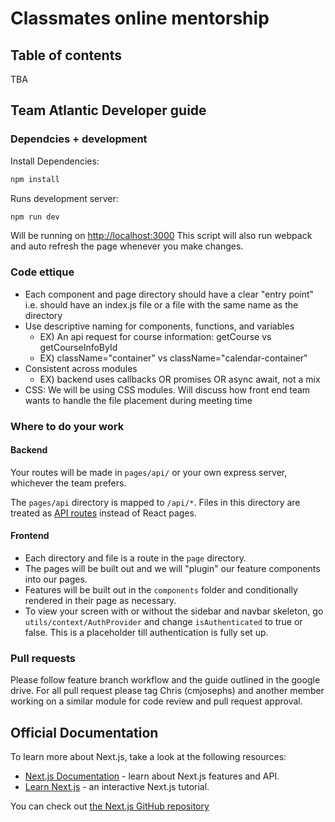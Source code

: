 # Classmates online mentorship

## Table of contents
TBA

## Team Atlantic Developer guide

### Dependcies + development
Install Dependencies:
```bash
npm install
```

Runs development server:
```bash
npm run dev
```
Will be running on [http://localhost:3000](http://localhost:3000)
This script will also run webpack and auto refresh the page whenever you make changes.

### Code ettique
- Each component and page directory should have a clear "entry point" i.e. should have an index.js file or a file with the same name as the directory
- Use descriptive naming for components, functions, and variables
  - EX) An api request for course information: getCourse vs getCourseInfoById
  - EX) className="container" vs className="calendar-container"
- Consistent across modules
  - EX) backend uses callbacks OR promises OR async await, not a mix
- CSS: We will be using CSS modules. Will discuss how front end team wants to handle the file placement during meeting time

### Where to do your work
#### Backend
Your routes will be made in `pages/api/` or your own express server, whichever the team prefers.

The `pages/api` directory is mapped to `/api/*`. Files in this directory are treated as [API routes](https://nextjs.org/docs/api-routes/introduction) instead of React pages.

#### Frontend
- Each directory and file is a route in the `page` directory.
- The pages will be built out and we will "plugin" our feature components into our pages.
- Features will be built out in the `components` folder and conditionally rendered in their page as necessary.
- To view your screen with or without the sidebar and navbar skeleton, go `utils/context/AuthProvider` and change `isAuthenticated` to true or false. This is a placeholder till authentication is fully set up.

### Pull requests
Please follow feature branch workflow and the guide outlined in the google drive. For all pull request please tag Chris (cmjosephs) and another member working on a similar module for code review and pull request approval.

## Official Documentation

To learn more about Next.js, take a look at the following resources:

- [Next.js Documentation](https://nextjs.org/docs) - learn about Next.js features and API.
- [Learn Next.js](https://nextjs.org/learn) - an interactive Next.js tutorial.

You can check out [the Next.js GitHub repository](https://github.com/vercel/next.js/)

